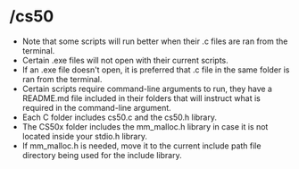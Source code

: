 # /cs50

* Note that some scripts will run better when their .c files are ran from the terminal.
* Certain .exe files will not open with their current scripts.
* If an .exe file doesn't open, it is preferred that .c file in the same folder is ran from the terminal.
* Certain scripts require command-line arguments to run, they have a README.md file included in their folders that will instruct what is required in the command-line argument.
* Each C folder includes cs50.c and the cs50.h library.
* The CS50x folder includes the mm_malloc.h library in case it is not located inside your stdio.h library.
* If mm_malloc.h is needed, move it to the current include path file directory being used for the include library.